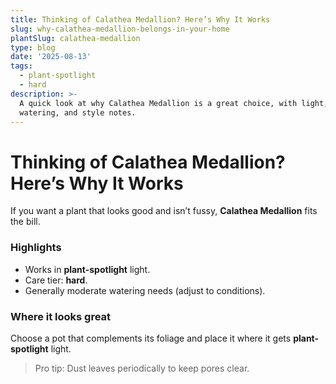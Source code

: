 ```yaml
---
title: Thinking of Calathea Medallion? Here’s Why It Works
slug: why-calathea-medallion-belongs-in-your-home
plantSlug: calathea-medallion
type: blog
date: '2025-08-13'
tags:
  - plant-spotlight
  - hard
description: >-
  A quick look at why Calathea Medallion is a great choice, with light,
  watering, and style notes.
---
```

# Thinking of Calathea Medallion? Here’s Why It Works

If you want a plant that looks good and isn’t fussy, **Calathea Medallion** fits the bill.

### Highlights
- Works in **plant-spotlight** light.
- Care tier: **hard**.
- Generally moderate watering needs (adjust to conditions).

### Where it looks great
Choose a pot that complements its foliage and place it where it gets **plant-spotlight** light.
  
> Pro tip: Dust leaves periodically to keep pores clear.
